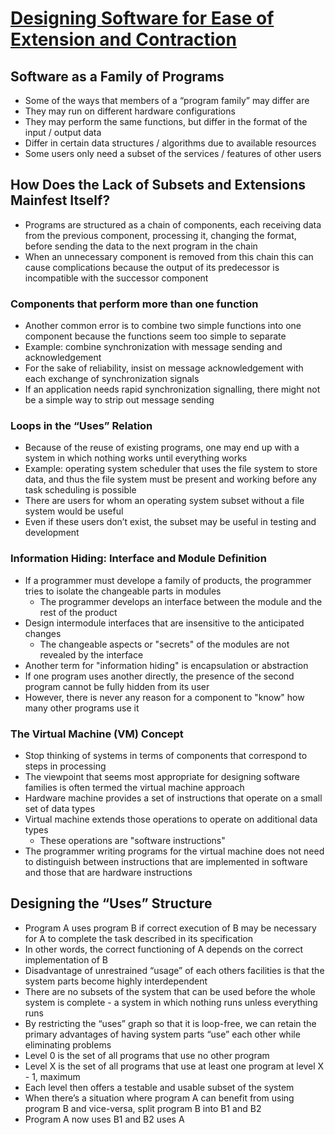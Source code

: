 # [Designing Software for Ease of Extension and Contraction](https://courses.cs.washington.edu/courses/cse503/08wi/parnas-1979.pdf)

## Software as a Family of Programs
* Some of the ways that members of a “program family” may differ are
* They may run on different hardware configurations
* They may perform the same functions, but differ in the format of the input / output data
* Differ in certain data structures / algorithms due to available resources
* Some users only need a subset of the services / features of other users

## How Does the Lack of Subsets and Extensions Mainfest Itself?
* Programs are structured as a chain of components, each receiving data from the previous component, processing it, changing the format, before sending the data to the next program in the chain
* When an unnecessary component is removed from this chain this can cause complications because the output of its predecessor is incompatible with the successor component

### Components that perform more than one function
* Another common error is to combine two simple functions into one component because the functions seem too simple to separate
* Example: combine synchronization with message sending and acknowledgement
* For the sake of reliability, insist on message acknowledgement with each exchange of synchronization signals
* If an application needs rapid synchronization signalling, there might not be a simple way to strip out message sending

### Loops in the “Uses” Relation
* Because of the reuse of existing programs, one may end up with a system in which nothing works until everything works
* Example: operating system scheduler that uses the file system to store data, and thus the file system must be present and working before any task scheduling is possible
* There are users for whom an operating system subset without a file system would be useful
* Even if these users don’t exist, the subset may be useful in testing and development

### Information Hiding: Interface and Module Definition
* If a programmer must develope a family of products, the programmer tries to isolate the changeable parts in modules
  * The programmer develops an interface between the module and the rest of the product
* Design intermodule interfaces that are insensitive to the anticipated changes
  * The changeable aspects or "secrets" of the modules are not revealed by the interface
* Another term for "information hiding" is encapsulation or abstraction
* If one program uses another directly, the presence of the second program cannot be fully hidden from its user
* However, there is never any reason for a component to "know" how many other programs use it

### The Virtual Machine (VM) Concept
* Stop thinking of systems in terms of components that correspond to steps in processing
* The viewpoint that seems most appropriate for designing software families is often termed the virtual machine approach
* Hardware machine provides a set of instructions that operate on a small set of data types
* Virtual machine extends those operations to operate on additional data types
  * These operations are "software instructions"
* The programmer writing programs for the virtual machine does not need to distinguish between instructions that are implemented in software and those that are hardware instructions

## Designing the “Uses” Structure
* Program A uses program B if correct execution of B may be necessary for A to complete the task described in its specification
* In other words, the correct functioning of A depends on the correct implementation of B
* Disadvantage of unrestrained “usage” of each others facilities is that the system parts become highly interdependent
* There are no subsets of the system that can be used before the whole system is complete - a system in which nothing runs unless everything runs
* By restricting the “uses” graph so that it is loop-free, we can retain the primary advantages of having system parts “use” each other while eliminating problems
* Level 0 is the set of all programs that use no other program
* Level X is the set of all programs that use at least one program at level X - 1, maximum
* Each level then offers a testable and usable subset of the system
* When there’s a situation where program A can benefit from using program B and vice-versa, split program B into B1 and B2
* Program A now uses B1 and B2 uses A
